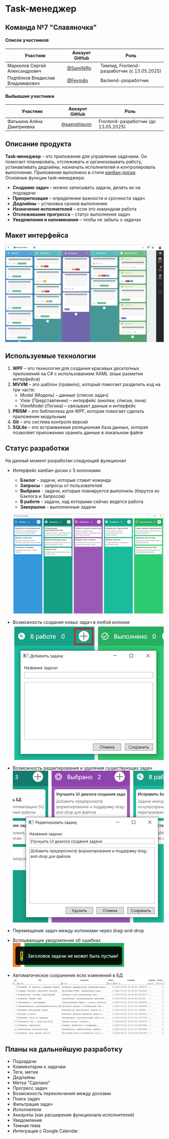 # Task-менеджер
## Команда №7 "Славяночка"
#### Список участников

| Участник                         | Аккаунт GitHub                                 | Роль                                        |
| -------------------------------- | ---------------------------------------------- | ------------------------------------------- |
| Маркелов Сергей Александрович    | [@SamiNiRo](https://github.com/SamiNiRo)       | Тимлид, Frontend-разработчик (с 13.05.2025) |
| Подтёлков Владислав Владимирович | [@Feym4n](https://github.com/Feym4n)           | Backend-разработчик                         |
#### Выбывшие участники
| Участник                  | Аккаунт GitHub                                 | Роль                                 |
| ------------------------- | ---------------------------------------------- | ------------------------------------ |
| Фатькина Алёна Дмитриевна | [@saenshisunn](https://github.com/saenshisunn) | Frontend-разработчик (до 13.05.2025) |
## Описание продукта
**Task-менеджер** – это приложение для управления задачами. Он помогает планировать, отслеживать и организовывать работу, устанавливать дедлайны, назначать исполнителей и контролировать выполнение. Приложение выполнено в стиле [канбан-доски](https://ru.wikipedia.org/wiki/%D0%9A%D0%B0%D0%BD%D0%B1%D0%B0%D0%BD-%D0%B4%D0%BE%D1%81%D0%BA%D0%B0).  
Основные функции task-менеджера:
- **Создание задач** – можно записывать задачи, делить их на подзадачи
- **Приоритизация** – определение важности и срочности задач
- **Дедлайны** – установка сроков выполнения
- **Назначение исполнителей** – если это командная работа
- **Отслеживание прогресса** – статус выполнения задач
- **Уведомления и напоминания** – чтобы не забыть о задачах
## Макет интерфейса
![Макет интерфейса](/Pictures/01.%20Макет%20интерфейса.png)
## Используемые технологии
1. **WPF** – это технология для создания красивых десктопных приложений на C# с использованием XAML (язык разметки интерфейса)
2. **MVVM** – это шаблон (правило), который помогает разделить код на три части:
	- Model (Модель) – данные (список задач)
	- View (Представление) – интерфейс (кнопки, списки, окна)
	- ViewModel (Логика) – связывает данные и интерфейс
3. **PRISM** – это библиотека для WPF, которая помогает сделать приложение модульным
4. **Git** – это система контроля версий
5. **SQLite** – это встраиваемая реляционная база данных, которая позволяет приложению хранить данные в локальном файле
## Статус разработки
На данный момент разработан следующий функционал
- Интерфейс канбан-доски с 5 колонками: 
	- **Бэклог** - задачи, которые ставит команда
	- **Запросы** - запросы от пользователей
	- **Выбрано** - задачи, которые планируется выполнить (берутся из Бэклога и Запросов)
	- **В работе** - задачи, над которыми сейчас ведется работа
	- **Завершено** - выполненные задачи
	  
	![Интерфейс](/Pictures/02.%20Интерфейс.png)
- Возможность создания новых задач в любой колонке  
	![Создание задач](/Pictures/03.%20Создание%20задач.png)
- Возможность редактирования и удаления существующих задач  
	![Редактирование задач](/Pictures/04.%20Редактирование%20задач.png)
- Перемещение задач между колонками через drag-and-drop
- Всплывающие уведомления об ошибках
	![Уведомление](/Pictures/05.%20Уведомление.png)
- Автоматическое сохранение всех изменений в БД  
	![База данных](/Pictures/06.%20База%20данных.png)
## Планы на дальнейшую разработку
- Подзадачи
- Комментарии к задачам
- Теги, метки
- Дедлайны
- Метка "Сделано"
- Прогресс задач
- Возможность переключения между досками
- Поиск задач
- Фильтрация задач
- Исполнители
- Аккаунты (как расширение функционала исполнителей)
- Уведомления
- Темная тема
- Интеграция с Google Calendar